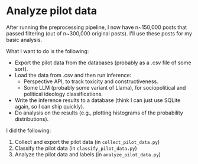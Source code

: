 # Analyze pilot data
After running the preprocessing pipeline, I now have n~150,000 posts that passed filtering (out of n~300,000 original posts). I'll use these posts for my basic analysis.

What I want to do is the following:
- Export the pilot data from the databases (probably as a .csv file of some sort).
- Load the data from .csv and then run inference:
    - Perspective API, to track toxicity and constructiveness.
    - Some LLM (probably some variant of Llama), for sociopolitical and political ideology classifications.
- Write the inference results to a database (think I can just use SQLite again, so I can ship quickly).
- Do analysis on the results (e.g., plotting histograms of the probability distributions).

I did the following:
1. Collect and export the pilot data (in `collect_pilot_data.py`)
2. Classify the pilot data (in `classify_pilot_data.py`)
3. Analyze the pilot data and labels (in `analyze_pilot_data.py`)

